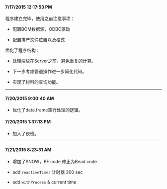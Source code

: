 #### 7/17/2015 12:17:53 PM 

程序建立完毕，使用之前注意事项：

- 配置BOM数据源，ODBC驱动

- 配置排产文件位置以及格式

优化了程序结构：

- 处理端放在Server之前，避免重复的计算。

- 下一步考虑管道操作进一步简化代码。

- 实现了材料的查询功能。

---

#### 7/20/2015 9:00:40 AM 
 
- 优化了data.frame空行处理的逻辑。

#### 7/20/2015 1:37:13 PM

- 加入了夜班。

---

#### 7/21/2015 8:23:31 AM 

- 增加了SNOW，BF code 修正为Bead code

- add `reactiveTimer` 计时器 200 sec

- add `withProcess` & current time